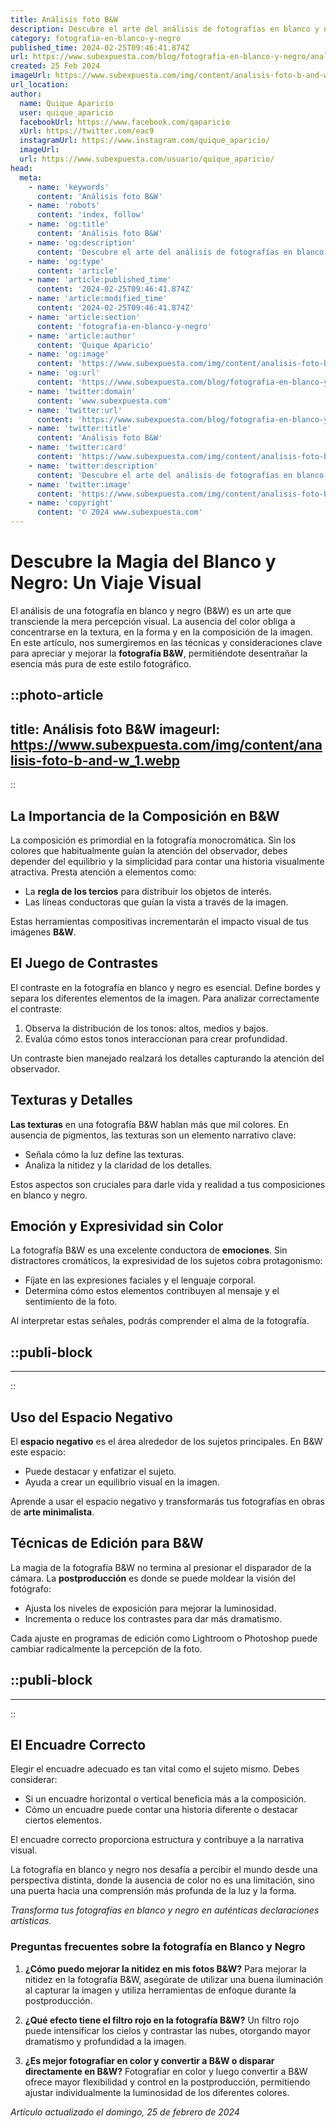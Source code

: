 ```yaml
---
title: Análisis foto B&W
description: Descubre el arte del análisis de fotografías en blanco y negro, técnicas y consejos para capturar la esencia atemporal de tus imágenes.
category: fotografia-en-blanco-y-negro
published_time: 2024-02-25T09:46:41.874Z
url: https://www.subexpuesta.com/blog/fotografia-en-blanco-y-negro/analisis-foto-b-and-w
created: 25 Feb 2024
imageUrl: https://www.subexpuesta.com/img/content/analisis-foto-b-and-w_1.webp
url_location:
author:
  name: Quique Aparicio
  user: quique_aparicio
  facebookUrl: https://www.facebook.com/qaparicio
  xUrl: https://twitter.com/eac9
  instagramUrl: https://www.instagram.com/quique_aparicio/
  imageUrl: 
  url: https://www.subexpuesta.com/usuario/quique_aparicio/
head:
  meta:
    - name: 'keywords'
      content: 'Análisis foto B&W'
    - name: 'robots'
      content: 'index, follow'
    - name: 'og:title'
      content: 'Análisis foto B&W'
    - name: 'og:description'
      content: 'Descubre el arte del análisis de fotografías en blanco y negro, técnicas y consejos para capturar la esencia atemporal de tus imágenes.'
    - name: 'og:type'
      content: 'article'
    - name: 'article:published_time'
      content: '2024-02-25T09:46:41.874Z'
    - name: 'article:modified_time'
      content: '2024-02-25T09:46:41.874Z'
    - name: 'article:section'
      content: 'fotografia-en-blanco-y-negro'
    - name: 'article:author'
      content: 'Quique Aparicio'
    - name: 'og:image'
      content: 'https://www.subexpuesta.com/img/content/analisis-foto-b-and-w_1.webp'
    - name: 'og:url'
      content: 'https://www.subexpuesta.com/blog/fotografia-en-blanco-y-negro/analisis-foto-b-and-w'
    - name: 'twitter:domain'
      content: 'www.subexpuesta.com'
    - name: 'twitter:url'
      content: 'https://www.subexpuesta.com/blog/fotografia-en-blanco-y-negro/analisis-foto-b-and-w'
    - name: 'twitter:title'
      content: 'Análisis foto B&W'
    - name: 'twitter:card'
      content: 'https://www.subexpuesta.com/img/content/analisis-foto-b-and-w_1.webp'
    - name: 'twitter:description'
      content: 'Descubre el arte del análisis de fotografías en blanco y negro, técnicas y consejos para capturar la esencia atemporal de tus imágenes.'
    - name: 'twitter:image'
      content: 'https://www.subexpuesta.com/img/content/analisis-foto-b-and-w_1.webp'
    - name: 'copyright'
      content: '© 2024 www.subexpuesta.com'
---
```

# Descubre la Magia del Blanco y Negro: Un Viaje Visual

El análisis de una fotografía en blanco y negro (B&W) es un arte que transciende la mera percepción visual. La ausencia del color obliga a concentrarse en la textura, en la forma y en la composición de la imagen. En este artículo, nos sumergiremos en las técnicas y consideraciones clave para apreciar y mejorar la **fotografía B&W**, permitiéndote desentrañar la esencia más pura de este estilo fotográfico.


::photo-article
---
title: Análisis foto B&W
imageurl: https://www.subexpuesta.com/img/content/analisis-foto-b-and-w_1.webp
---
::


## La Importancia de la Composición en B&W

La composición es primordial en la fotografía monocromática. Sin los colores que habitualmente guían la atención del observador, debes depender del equilibrio y la simplicidad para contar una historia visualmente atractiva. Presta atención a elementos como:

- La **regla de los tercios** para distribuir los objetos de interés.
- Las líneas conductoras que guían la vista a través de la imagen.

Estas herramientas compositivas incrementarán el impacto visual de tus imágenes **B&W**.

## El Juego de Contrastes

El contraste en la fotografía en blanco y negro es esencial. Define bordes y separa los diferentes elementos de la imagen. Para analizar correctamente el contraste:

1. Observa la distribución de los tonos: altos, medios y bajos.
2. Evalúa cómo estos tonos interaccionan para crear profundidad.

Un contraste bien manejado realzará los detalles capturando la atención del observador.

## Texturas y Detalles

**Las texturas** en una fotografía B&W hablan más que mil colores. En ausencia de pigmentos, las texturas son un elemento narrativo clave:

- Señala cómo la luz define las texturas.
- Analiza la nitidez y la claridad de los detalles.

Estos aspectos son cruciales para darle vida y realidad a tus composiciones en blanco y negro.

## Emoción y Expresividad sin Color

La fotografía B&W es una excelente conductora de **emociones**. Sin distractores cromáticos, la expresividad de los sujetos cobra protagonismo:

- Fíjate en las expresiones faciales y el lenguaje corporal.
- Determina cómo estos elementos contribuyen al mensaje y el sentimiento de la foto.

Al interpretar estas señales, podrás comprender el alma de la fotografía.


  ::publi-block
  ---
  ---
  ::
  
  
## Uso del Espacio Negativo

El **espacio negativo** es el área alrededor de los sujetos principales. En B&W este espacio:

- Puede destacar y enfatizar el sujeto.
- Ayuda a crear un equilibrio visual en la imagen.

Aprende a usar el espacio negativo y transformarás tus fotografías en obras de **arte minimalista**.

## Técnicas de Edición para B&W

La magia de la fotografía B&W no termina al presionar el disparador de la cámara. La **postproducción** es donde se puede moldear la visión del fotógrafo:

- Ajusta los niveles de exposición para mejorar la luminosidad.
- Incrementa o reduce los contrastes para dar más dramatismo.

Cada ajuste en programas de edición como Lightroom o Photoshop puede cambiar radicalmente la percepción de la foto.


  ::publi-block
  ---
  ---
  ::
  
  
## El Encuadre Correcto

Elegir el encuadre adecuado es tan vital como el sujeto mismo. Debes considerar:

- Si un encuadre horizontal o vertical beneficia más a la composición.
- Cómo un encuadre puede contar una historia diferente o destacar ciertos elementos.

El encuadre correcto proporciona estructura y contribuye a la narrativa visual.

La fotografía en blanco y negro nos desafía a percibir el mundo desde una perspectiva distinta, donde la ausencia de color no es una limitación, sino una puerta hacia una comprensión más profunda de la luz y la forma. 

*Transforma tus fotografías en blanco y negro en auténticas declaraciones artísticas.*

### Preguntas frecuentes sobre la fotografía en Blanco y Negro

1. **¿Cómo puedo mejorar la nitidez en mis fotos B&W?**
   Para mejorar la nitidez en la fotografía B&W, asegúrate de utilizar una buena iluminación al capturar la imagen y utiliza herramientas de enfoque durante la postproducción.

2. **¿Qué efecto tiene el filtro rojo en la fotografía B&W?**
   Un filtro rojo puede intensificar los cielos y contrastar las nubes, otorgando mayor dramatismo y profundidad a la imagen.

3. **¿Es mejor fotografiar en color y convertir a B&W o disparar directamente en B&W?**
   Fotografiar en color y luego convertir a B&W ofrece mayor flexibilidad y control en la postproducción, permitiendo ajustar individualmente la luminosidad de los diferentes colores.

_Artículo actualizado el domingo, 25 de febrero de 2024_